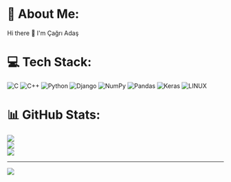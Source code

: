 # 💫 About Me:
Hi there 👋 I'm Çağrı Adaş




# 💻 Tech Stack:
![C](https://img.shields.io/badge/c-%2300599C.svg?style=flat&logo=c&logoColor=white) ![C++](https://img.shields.io/badge/c++-%2300599C.svg?style=flat&logo=c%2B%2B&logoColor=white) ![Python](https://img.shields.io/badge/python-3670A0?style=flat&logo=python&logoColor=ffdd54) ![Django](https://img.shields.io/badge/django-%23092E20.svg?style=flat&logo=django&logoColor=white) ![NumPy](https://img.shields.io/badge/numpy-%23013243.svg?style=flat&logo=numpy&logoColor=white) ![Pandas](https://img.shields.io/badge/pandas-%23150458.svg?style=flat&logo=pandas&logoColor=white) ![Keras](https://img.shields.io/badge/Keras-%23D00000.svg?style=flat&logo=Keras&logoColor=white) ![LINUX](https://img.shields.io/badge/Linux-FCC624?style=flat&logo=linux&logoColor=black)
# 📊 GitHub Stats:
![](https://github-readme-stats.vercel.app/api?username=mradas06&theme=merko&hide_border=false&include_all_commits=false&count_private=false)<br/>
![](https://github-readme-streak-stats.herokuapp.com/?user=mradas06&theme=merko&hide_border=false)<br/>
![](https://github-readme-stats.vercel.app/api/top-langs/?username=mradas06&theme=merko&hide_border=false&include_all_commits=false&count_private=false&layout=compact)

---
[![](https://visitcount.itsvg.in/api?id=mradas06&icon=0&color=8)](https://visitcount.itsvg.in)

<!-- Proudly created with GPRM ( https://gprm.itsvg.in ) -->
